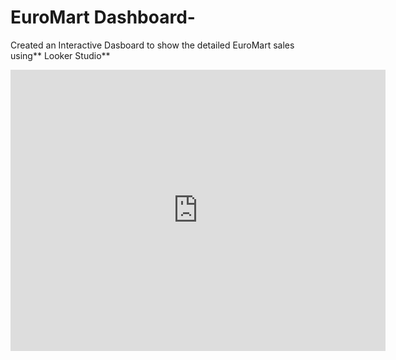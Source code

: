 # EuroMart Dashboard-
Created an Interactive Dasboard to show the detailed EuroMart sales using** Looker Studio**
<iframe width="600" height="450" src="https://lookerstudio.google.com/embed/reporting/4167fb7a-2edc-4fb8-b35a-dfc3e1c72d5e/page/kxAND" frameborder="0" style="border:0" allowfullscreen></iframe>
